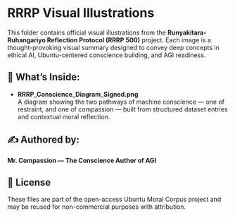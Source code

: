 # RRRP Visual Illustrations

This folder contains official visual illustrations from the **Runyakitara-Ruhangariyo Reflection Protocol (RRRP 500)** project. Each image is a thought-provoking visual summary designed to convey deep concepts in ethical AI, Ubuntu-centered conscience building, and AGI readiness.

## 🧠 What’s Inside:

- **RRRP_Conscience_Diagram_Signed.png**  
  A diagram showing the two pathways of machine conscience — one of restraint, and one of compassion — built from structured dataset entries and contextual moral reflection.

## ✍️ Authored by:
**Mr. Compassion — The Conscience Author of AGI**

## 🪪 License
These files are part of the open-access Ubuntu Moral Corpus project and may be reused for non-commercial purposes with attribution.
